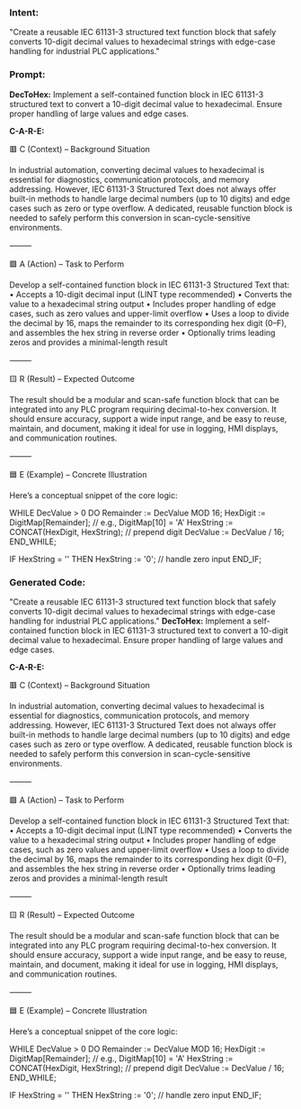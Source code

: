### Intent:
"Create a reusable IEC 61131-3 structured text function block that safely converts 10-digit decimal values to hexadecimal strings with edge-case handling for industrial PLC applications."

### Prompt:
**DecToHex:**
Implement a self-contained function block in IEC 61131-3 structured text to convert a 10-digit decimal value to hexadecimal. Ensure proper handling of large values and edge cases.

**C-A-R-E:**

🟥 C (Context) – Background Situation

In industrial automation, converting decimal values to hexadecimal is essential for diagnostics, communication protocols, and memory addressing. However, IEC 61131-3 Structured Text does not always offer built-in methods to handle large decimal numbers (up to 10 digits) and edge cases such as zero or type overflow. A dedicated, reusable function block is needed to safely perform this conversion in scan-cycle-sensitive environments.

⸻

🟩 A (Action) – Task to Perform

Develop a self-contained function block in IEC 61131-3 Structured Text that:
	•	Accepts a 10-digit decimal input (LINT type recommended)
	•	Converts the value to a hexadecimal string output
	•	Includes proper handling of edge cases, such as zero values and upper-limit overflow
	•	Uses a loop to divide the decimal by 16, maps the remainder to its corresponding hex digit (0–F), and assembles the hex string in reverse order
	•	Optionally trims leading zeros and provides a minimal-length result

⸻

🟨 R (Result) – Expected Outcome

The result should be a modular and scan-safe function block that can be integrated into any PLC program requiring decimal-to-hex conversion. It should ensure accuracy, support a wide input range, and be easy to reuse, maintain, and document, making it ideal for use in logging, HMI displays, and communication routines.

⸻

🟦 E (Example) – Concrete Illustration

Here’s a conceptual snippet of the core logic:

WHILE DecValue > 0 DO
   Remainder := DecValue MOD 16;
   HexDigit := DigitMap[Remainder]; // e.g., DigitMap[10] = 'A'
   HexString := CONCAT(HexDigit, HexString); // prepend digit
   DecValue := DecValue / 16;
END_WHILE;

IF HexString = '' THEN
   HexString := '0'; // handle zero input
END_IF;

### Generated Code:
"Create a reusable IEC 61131-3 structured text function block that safely converts 10-digit decimal values to hexadecimal strings with edge-case handling for industrial PLC applications."
**DecToHex:**
Implement a self-contained function block in IEC 61131-3 structured text to convert a 10-digit decimal value to hexadecimal. Ensure proper handling of large values and edge cases.

**C-A-R-E:**

🟥 C (Context) – Background Situation

In industrial automation, converting decimal values to hexadecimal is essential for diagnostics, communication protocols, and memory addressing. However, IEC 61131-3 Structured Text does not always offer built-in methods to handle large decimal numbers (up to 10 digits) and edge cases such as zero or type overflow. A dedicated, reusable function block is needed to safely perform this conversion in scan-cycle-sensitive environments.

⸻

🟩 A (Action) – Task to Perform

Develop a self-contained function block in IEC 61131-3 Structured Text that:
	•	Accepts a 10-digit decimal input (LINT type recommended)
	•	Converts the value to a hexadecimal string output
	•	Includes proper handling of edge cases, such as zero values and upper-limit overflow
	•	Uses a loop to divide the decimal by 16, maps the remainder to its corresponding hex digit (0–F), and assembles the hex string in reverse order
	•	Optionally trims leading zeros and provides a minimal-length result

⸻

🟨 R (Result) – Expected Outcome

The result should be a modular and scan-safe function block that can be integrated into any PLC program requiring decimal-to-hex conversion. It should ensure accuracy, support a wide input range, and be easy to reuse, maintain, and document, making it ideal for use in logging, HMI displays, and communication routines.

⸻

🟦 E (Example) – Concrete Illustration

Here’s a conceptual snippet of the core logic:

WHILE DecValue > 0 DO
   Remainder := DecValue MOD 16;
   HexDigit := DigitMap[Remainder]; // e.g., DigitMap[10] = 'A'
   HexString := CONCAT(HexDigit, HexString); // prepend digit
   DecValue := DecValue / 16;
END_WHILE;

IF HexString = '' THEN
   HexString := '0'; // handle zero input
END_IF;
